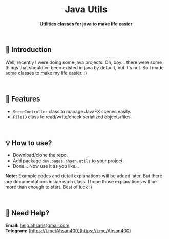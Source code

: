 <h1 align="center">Java Utils</h1>
<div align="center">
  <strong>Utilities classes for java to make life easier</strong>
</div>

&nbsp;
## 💠 Introduction
Well, recently I were doing some java projects. Oh, boy... there were some things that should've been existed in java by default, but it's not. So I made some classes to make my life easier. ;)

&nbsp;
&nbsp;
## 📜 Features
- `SceneController` class to manage JavaFX scenes easily.
- `FileIO` class to read/write/check serialized objects/files.

&nbsp;
&nbsp;
## 💡 How to use?
- Download/clone the repo.
- Add package `dev.pages.ahsan.utils` to your project.
- Done... Now use it as you like...

**Note:** Example codes and detail explanations will be added later. But there are documentations inside each class. I hope those explanations will be more than enough to start. Best of luck :)

&nbsp;
&nbsp;
## 🔆 Need Help?
**Email:** [help.ahsan@gmail.com](mailto:help.ahsan@gmail.com)\
**Telegram:** [https://t.me/Ahsan400](https://t.me/Ahsan400)

